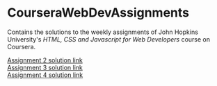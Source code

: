 # CourseraWebDevAssignments
Contains the solutions to the weekly assignments of John Hopkins University's <i>HTML, CSS and Javascript for Web Developers</i> course on Coursera.

[Assignment 2 solution link](https://ramaravishankar.github.io/CourseraWebDevAssignments/module2-assignment/)</br>
[Assignment 3 solution link](https://ramaravishankar.github.io/CourseraWebDevAssignments/module3-assignment/)</br>
[Assignment 4 solution link](https://ramaravishankar.github.io/CourseraWebDevAssignments/module4-assignment/)

